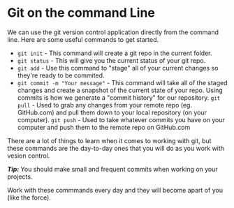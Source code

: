 # Git on the command Line

We can use the git version control application directly from the command line.
Here are some useful commands to get started.

- `git init` - This command will create a git repo in the current folder.
- `git status` - This will give you the current status of your git repo.
- `git add` - Use this command to "stage" all of your current changes so they're
  ready to be commited.
- `git commit -m "Your message"` - This command will take all of the staged
  changes and create a snapshot of the current state of your repo. Using commits
  is how we generate a "commit history" for our repository. `git pull` - Used to
  grab any changes from your remote repo (eg. GitHub.com) and pull them down to
  your local repository (on your computer). `git push` - Used to take whatever
  commits you have on your computer and push them to the remote repo on
  GitHub.com

There are a lot of things to learn when it comes to working with git, but these
commands are the day-to-day ones that you will do as you work with vesion
control.

**_Tip:_** You should make small and frequent commits when working on your
projects.

Work with these commmands every day and they will become apart of you (like the
force).
